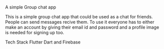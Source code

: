 A simple Group chat app

This is a simple group chat app that could be used as a chat for friends. People can send messages recive them.
To use it everyone has to either make an account by giving their email id and password and a profile image is needed for signing up too.

Tech Stack
  Flutter Dart and Firebase
